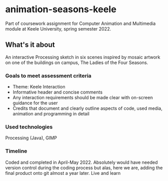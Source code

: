 # animation-seasons-keele
Part of coursework assignment for Computer Animation and Multimedia module at Keele University, spring semester 2022.

## What's it about
An interactive Processing sketch in six scenes inspired by mosaic artwork on one of the buildings on campus, The Ladies of the Four Seasons.

### Goals to meet assessment criteria
- Theme: Keele Interaction
- Informative header and concise comments
- Any interaction requirements should be made clear with on-screen guidance for the user
- Credits that document and clearly outline aspects of code, used media, animation and programming in detail

### Used technologies
Processing (Java), GIMP

### Timeline
Coded and completed in April-May 2022. Absolutely would have needed version control during the coding process but alas, here we are, adding the final product onto git almost a year later. Live and learn